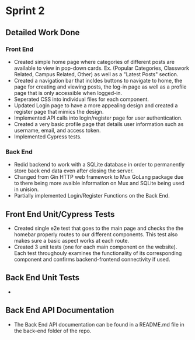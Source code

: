 # Sprint 2

## Detailed Work Done

### Front End

- Created simple home page where categories of different posts are available to view in pop-down cards. Ex. (Popular Categories, Classwork Related, Campus Related, Other) as well as a "Latest Posts" section.
- Created a navigation bar that incldes buttons to navigate to home, the page for creating and viewing posts, the log-in page as well as a profile page that is only accessible when logged-in.
- Seperated CSS into individual files for each component.
- Updated Login page to have a more appealing design and created a register page that mimics the design.
- Implemented API calls into login/register page for user authentication.
- Created a very basic profile page that details user information such as username, email, and access token.
- Implemented Cypress tests.

### Back End

- Redid backend to work with a SQLite database in order to permanently store back end data even after closing the server.
- Changed from Gin HTTP web framework to Mux GoLang package due to there being more avaible information on Mux and SQLite being used in unision.
- Partially implemented Login/Register Functions on the Back End.

## Front End Unit/Cypress Tests

- Created single e2e test that goes to the main page and checks the the homebar properly routes to our different components. This test also makes sure a basic aspect works at each route.
- Created 3 unit tests (one for each main component on the website). Each test throughouly examines the functionality of its corresponding component and confirms backend-frontend connectivity if used.

## Back End Unit Tests

- 

## Back End API Documentation

- The Back End API documentation can be found in a README.md file in the back-end folder of the repo.
